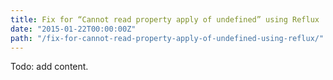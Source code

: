 ```yaml
---
title: Fix for “Cannot read property apply of undefined” using Reflux
date: "2015-01-22T00:00:00Z"
path: "/fix-for-cannot-read-property-apply-of-undefined-using-reflux/"
---
```


Todo: add content.
